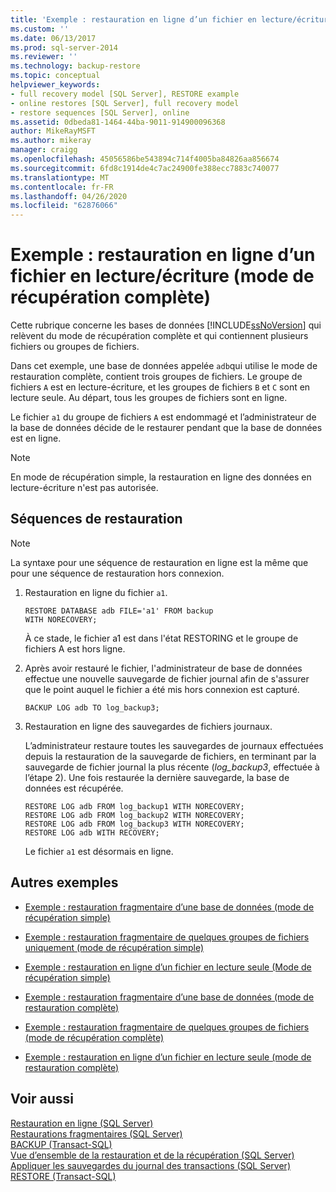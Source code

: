 ```yaml
---
title: 'Exemple : restauration en ligne d’un fichier en lecture/écriture (mode de récupération complète) | Microsoft Docs'
ms.custom: ''
ms.date: 06/13/2017
ms.prod: sql-server-2014
ms.reviewer: ''
ms.technology: backup-restore
ms.topic: conceptual
helpviewer_keywords:
- full recovery model [SQL Server], RESTORE example
- online restores [SQL Server], full recovery model
- restore sequences [SQL Server], online
ms.assetid: 0dbeda81-1464-44ba-9011-914900096368
author: MikeRayMSFT
ms.author: mikeray
manager: craigg
ms.openlocfilehash: 45056586be543894c714f4005ba84826aa856674
ms.sourcegitcommit: 6fd8c1914de4c7ac24900fe388ecc7883c740077
ms.translationtype: MT
ms.contentlocale: fr-FR
ms.lasthandoff: 04/26/2020
ms.locfileid: "62876066"
---
```

# <a name="example-online-restore-of-a-read-write-file-full-recovery-model"></a>Exemple : restauration en ligne d’un fichier en lecture/écriture (mode de récupération complète)
  Cette rubrique concerne les bases de données [!INCLUDE[ssNoVersion](../../includes/ssnoversion-md.md)] qui relèvent du mode de récupération complète et qui contiennent plusieurs fichiers ou groupes de fichiers.  
  
 Dans cet exemple, une base de données appelée `adb`qui utilise le mode de restauration complète, contient trois groupes de fichiers. Le groupe de fichiers `A` est en lecture-écriture, et les groupes de fichiers `B` et `C` sont en lecture seule. Au départ, tous les groupes de fichiers sont en ligne.  
  
 Le fichier `a1` du groupe de fichiers `A` est endommagé et l’administrateur de la base de données décide de le restaurer pendant que la base de données est en ligne.  
  
> [!NOTE]  
>  En mode de récupération simple, la restauration en ligne des données en lecture-écriture n'est pas autorisée.  
  
## <a name="restore-sequences"></a>Séquences de restauration  
  
> [!NOTE]  
>  La syntaxe pour une séquence de restauration en ligne est la même que pour une séquence de restauration hors connexion.  
  
1.  Restauration en ligne du fichier `a1`.  
  
    ```  
    RESTORE DATABASE adb FILE='a1' FROM backup   
    WITH NORECOVERY;  
    ```  
  
     À ce stade, le fichier a1 est dans l'état RESTORING et le groupe de fichiers A est hors ligne.  
  
2.  Après avoir restauré le fichier, l'administrateur de base de données effectue une nouvelle sauvegarde de fichier journal afin de s'assurer que le point auquel le fichier a été mis hors connexion est capturé.  
  
    ```  
    BACKUP LOG adb TO log_backup3;   
    ```  
  
3.  Restauration en ligne des sauvegardes de fichiers journaux.  
  
     L’administrateur restaure toutes les sauvegardes de journaux effectuées depuis la restauration de la sauvegarde de fichiers, en terminant par la sauvegarde de fichier journal la plus récente (*log_backup3*, effectuée à l’étape 2). Une fois restaurée la dernière sauvegarde, la base de données est récupérée.  
  
    ```  
    RESTORE LOG adb FROM log_backup1 WITH NORECOVERY;  
    RESTORE LOG adb FROM log_backup2 WITH NORECOVERY;  
    RESTORE LOG adb FROM log_backup3 WITH NORECOVERY;  
    RESTORE LOG adb WITH RECOVERY;  
    ```  
  
     Le fichier `a1` est désormais en ligne.  
  
## <a name="additional-examples"></a>Autres exemples  
  
-   [Exemple : restauration fragmentaire d’une base de données &#40;mode de récupération simple&#41;](example-piecemeal-restore-of-database-simple-recovery-model.md)  
  
-   [Exemple : restauration fragmentaire de quelques groupes de fichiers uniquement &#40;mode de récupération simple&#41;](example-piecemeal-restore-of-only-some-filegroups-simple-recovery-model.md)  
  
-   [Exemple : restauration en ligne d’un fichier en lecture seule &#40;Mode de récupération simple&#41;](example-online-restore-of-a-read-only-file-simple-recovery-model.md)  
  
-   [Exemple : restauration fragmentaire d’une base de données &#40;mode de restauration complète&#41;](example-piecemeal-restore-of-database-full-recovery-model.md)  
  
-   [Exemple : restauration fragmentaire de quelques groupes de fichiers &#40;mode de récupération complète&#41;](example-piecemeal-restore-of-only-some-filegroups-full-recovery-model.md)  
  
-   [Exemple : restauration en ligne d’un fichier en lecture seule &#40;mode de restauration complète&#41;](example-online-restore-of-a-read-only-file-full-recovery-model.md)  
  
## <a name="see-also"></a>Voir aussi  
 [Restauration en ligne &#40;SQL Server&#41;](online-restore-sql-server.md)   
 [Restaurations fragmentaires &#40;SQL Server&#41;](piecemeal-restores-sql-server.md)   
 [BACKUP &#40;Transact-SQL&#41;](/sql/t-sql/statements/backup-transact-sql)   
 [Vue d’ensemble de la restauration et de la récupération &#40;SQL Server&#41;](restore-and-recovery-overview-sql-server.md)   
 [Appliquer les sauvegardes du journal des transactions &#40;SQL Server&#41;](transaction-log-backups-sql-server.md)   
 [RESTORE &#40;Transact-SQL&#41;](/sql/t-sql/statements/restore-statements-transact-sql)  
  
  
